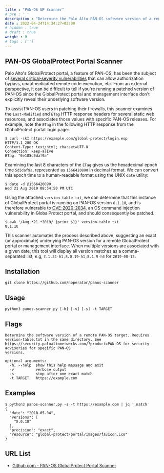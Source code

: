 ```yaml
---
title : "PAN-OS GP Scanner"
# pre : ' '
description : "Determine the Palo Alto PAN-OS software version of a remote GlobalProtect portal or management interface."
date : 2022-04-24T14:34:27+02:00
# hidden : true
# draft : true
weight : 0
# tags : ['']
---
```


## PAN-OS GlobalProtect Portal Scanner

Palo Alto's GlobalProtect portal, a feature of PAN-OS, has been the subject of [several critical-severity vulnerabilities](https://security.paloaltonetworks.com/?severity=CRITICAL&product=PAN-OS&sort=-date) that can allow authorization bypass, unauthenticated remote code execution, etc. From an external perspective, it can be difficult to tell if you're running a patched version of PAN-OS since the GlobalProtect portal and management interface don't explicitly reveal their underlying software version.

To assist PAN-OS users in patching their firewalls, this scanner examines the `Last-Modified` and `ETag` HTTP response headers for several static web resources, and associates those values with specific PAN-OS releases. For example, note the `ETag` in the following HTTP response from the GlobalProtect portal login page:

```plain
$ curl -skI https://example.com/global-protect/login.esp
HTTP/1.1 200 OK
Content-Type: text/html; charset=UTF-8
Connection: keep-alive
ETag: "6e185d5daf9a"
```

Examining the last 8 characters of the `ETag` gives us the hexadecimal epoch time `5d5daf9a`, represented as `1566420890` in decimal format. We can convert this epoch time to a human-readable format using the UNIX `date` utility:

```plain
$ date -d @1566420890
Wed 21 Aug 2019 08:54:50 PM UTC
```

Using the attached `version-table.txt`, we can determine that this instance of GlobalProtect portal is running on PAN-OS version `8.1.10`, and is therefore vulnerable to [CVE-2020-2034](https://security.paloaltonetworks.com/CVE-2020-2034), an OS command injection vulnerability in GlobalProtect portal, and should consequently be patched.

```plain
$ awk '/Aug.*21.*2019/ {print $1}' version-table.txt 
8.1.10
```

This scanner automates the process described above, suggesting an exact (or approximate) underlying PAN-OS version for a remote GlobalProtect portal or management interface. When multiple versions are associated with a given date, this tool will display all version matches as a comma-separated list; e.g, `7.1.24-h1,8.0.19-h1,8.1.9-h4` for `2019-08-15`.

## Installation

```plain
git clone https://github.com/noperator/panos-scanner
```

## Usage

```plain
python3 panos-scanner.py [-h] [-v] [-s] -t TARGET
```

## Flags

```plain
Determine the software version of a remote PAN-OS target. Requires version-table.txt in the same directory. See https://security.paloaltonetworks.com/?product=PAN-OS for security advisories for specific PAN-OS
versions.

optional arguments:
  -h, --help  show this help message and exit
  -v          verbose output
  -s          stop after one exact match
  -t TARGET   https://example.com
```

## Examples

```plain
$ python3 panos-scanner.py -s -t https://example.com | jq '.match'
{
  "date": "2018-05-04",
  "versions": [
    "8.0.10"
  ],
  "precision": "exact",
  "resource": "global-protect/portal/images/favicon.ico"
}
```

## URL List

* [Github.com - PAN-OS GlobalProtect Portal Scanner](https://github.com/noperator/panos-scanner)
